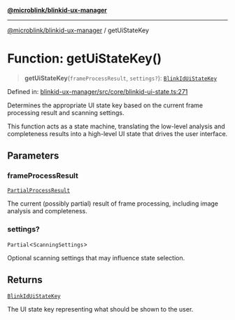 [**@microblink/blinkid-ux-manager**](../README.md)

---

[@microblink/blinkid-ux-manager](../README.md) / getUiStateKey

# Function: getUiStateKey()

> **getUiStateKey**(`frameProcessResult`, `settings?`): [`BlinkIdUiStateKey`](../type-aliases/BlinkIdUiStateKey.md)

Defined in: [blinkid-ux-manager/src/core/blinkid-ui-state.ts:271](https://github.com/BlinkID/blinkid-web/blob/main/packages/blinkid-ux-manager/src/core/blinkid-ui-state.ts)

Determines the appropriate UI state key based on the current frame processing
result and scanning settings.

This function acts as a state machine, translating the low-level analysis and
completeness results into a high-level UI state that drives the user
interface.

## Parameters

### frameProcessResult

[`PartialProcessResult`](../type-aliases/PartialProcessResult.md)

The current (possibly partial) result of frame
processing, including image analysis and completeness.

### settings?

`Partial`\<`ScanningSettings`\>

Optional scanning settings that may influence state
selection.

## Returns

[`BlinkIdUiStateKey`](../type-aliases/BlinkIdUiStateKey.md)

The UI state key representing what should be shown to the user.

